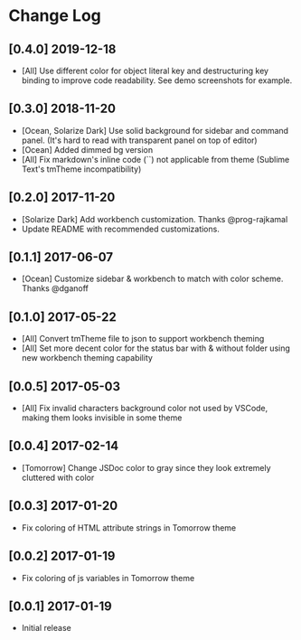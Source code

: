 # Change Log

## [0.4.0] 2019-12-18

- [All] Use different color for object literal key and destructuring key binding to improve code readability. See demo screenshots for example.

## [0.3.0] 2018-11-20

- [Ocean, Solarize Dark] Use solid background for sidebar and command panel. (It's hard to read with transparent panel on top of editor)
- [Ocean] Added dimmed bg version
- [All] Fix markdown's inline code (\`\`) not applicable from theme (Sublime Text's tmTheme incompatibility)

## [0.2.0] 2017-11-20

- [Solarize Dark] Add workbench customization. Thanks @prog-rajkamal
- Update README with recommended customizations.

## [0.1.1] 2017-06-07

- [Ocean] Customize sidebar & workbench to match with color scheme. Thanks @dganoff

## [0.1.0] 2017-05-22

- [All] Convert tmTheme file to json to support workbench theming
- [All] Set more decent color for the status bar with & without folder using new workbench theming capability

## [0.0.5] 2017-05-03

- [All] Fix invalid characters background color not used by VSCode, making them looks invisible in some theme

## [0.0.4] 2017-02-14

- [Tomorrow] Change JSDoc color to gray since they look extremely cluttered with color

## [0.0.3] 2017-01-20

- Fix coloring of HTML attribute strings in Tomorrow theme

## [0.0.2] 2017-01-19

- Fix coloring of js variables in Tomorrow theme

## [0.0.1] 2017-01-19

- Initial release
